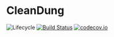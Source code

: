 # CleanDung

![Lifecycle](https://img.shields.io/badge/lifecycle-experimental-orange.svg)<!--
![Lifecycle](https://img.shields.io/badge/lifecycle-maturing-blue.svg)
![Lifecycle](https://img.shields.io/badge/lifecycle-stable-green.svg)
![Lifecycle](https://img.shields.io/badge/lifecycle-retired-orange.svg)
![Lifecycle](https://img.shields.io/badge/lifecycle-archived-red.svg)
![Lifecycle](https://img.shields.io/badge/lifecycle-dormant-blue.svg) -->
[![Build Status](https://travis-ci.org/yakir12/CleanDung.jl.svg?branch=master)](https://travis-ci.org/yakir12/CleanDung.jl)
[![codecov.io](http://codecov.io/github/yakir12/CleanDung.jl/coverage.svg?branch=master)](http://codecov.io/github/yakir12/CleanDung.jl?branch=master)
